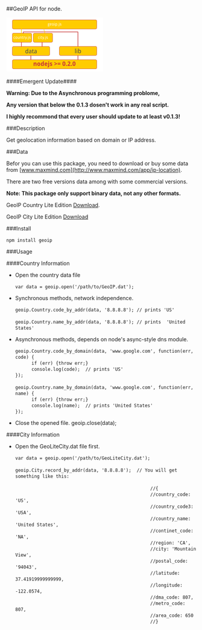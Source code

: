 ##GeoIP API for node.

![architecture](./architecture.png)

####Emergent Update####

__Warning: Due to the Asynchronous programming problome,__

__Any version that below the 0.1.3 dosen't work in any real script.__

__I highly recommond that every user should update to at least v0.1.3!__

###Description

Get geolocation information based on domain or IP address.

###Data

Befor you can use this package, you need to download or buy some data from [www.maxmind.com](http://www.maxmind.com/app/ip-location).

There are two free versions data among with some commercial versions.

__Note: This package only support binary data, not any other formats.__

GeoIP Country Lite Edition [Download](http://geolite.maxmind.com/download/geoip/database/GeoLiteCountry/GeoIP.dat.gz).

GeoIP City Lite Edition [Download](http://geolite.maxmind.com/download/geoip/database/GeoLiteCity.dat.gz)

###Install

    npm install geoip

###Usage

####Country Information

* Open the country data file

      var data = geoip.open('/path/to/GeoIP.dat');

* Synchronous methods, network independence.

      geoip.Country.code_by_addr(data, '8.8.8.8'); // prints 'US'

      geoip.Country.name_by_addr(data, '8.8.8.8'); // prints  'United States'

* Asynchronous methods, depends on node's async-style dns module.

      geoip.Country.code_by_domain(data, 'www.google.com', function(err, code) {
            if (err) {throw err;}
            console.log(code);  // prints 'US'
      });

      geoip.Country.name_by_domain(data, 'www.google.com', function(err, name) {
            if (err) {throw err;}
            console.log(name);  // prints 'United States'
      });
* Close the opened file.
      geoip.close(data);

####City Information

* Open the GeoLiteCity.dat file first.

      var data = geoip.open('/path/to/GeoLiteCity.dat');

      geoip.City.record_by_addr(data, '8.8.8.8');  // You will get something like this:

                                                        //{ 
                                                        //country_code: 'US',
                                                        //country_code3: 'USA',
                                                        //country_name: 'United States',
                                                        //continet_code: 'NA',
                                                        //region: 'CA',
                                                        //city: 'Mountain View',
                                                        //postal_code: '94043',
                                                        //latitude: 37.41919999999999,
                                                        //longitude: -122.0574,
                                                        //dma_code: 807,
                                                        //metro_code: 807,
                                                        //area_code: 650 
                                                        //}   
